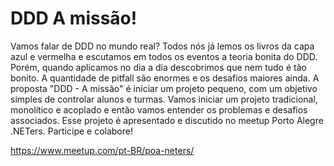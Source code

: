# DDD A missão!
Vamos falar de DDD no mundo real? Todos nós já lemos os livros da capa azul e vermelha e escutamos em todos os eventos a teoria bonita do DDD. Porém, quando aplicamos no dia a dia descobrimos que nem tudo é tão bonito. A quantidade de pitfall são enormes e os desafios maiores ainda. A proposta "DDD - A missão" é iniciar um projeto pequeno, com um objetivo simples de controlar alunos e turmas. Vamos iniciar um projeto tradicional, monolítico e acoplado e então vamos entender os problemas e desafios associados. Esse projeto é apresentado e discutido no meetup Porto Alegre .NETers. Participe e colabore!

https://www.meetup.com/pt-BR/poa-neters/
